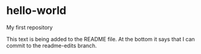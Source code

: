 # hello-world
My first repository

This text is being added to the README file.
At the bottom it says that I can commit to the readme-edits branch.

